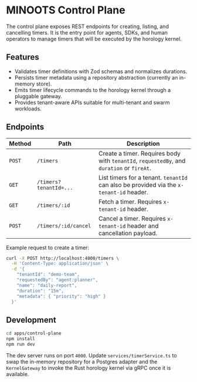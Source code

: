 # MINOOTS Control Plane

The control plane exposes REST endpoints for creating, listing, and cancelling timers. It is the entry point for agents,
SDKs, and human operators to manage timers that will be executed by the horology kernel.

## Features
- Validates timer definitions with Zod schemas and normalizes durations.
- Persists timer metadata using a repository abstraction (currently an in-memory store).
- Emits timer lifecycle commands to the horology kernel through a pluggable gateway.
- Provides tenant-aware APIs suitable for multi-tenant and swarm workloads.

## Endpoints
| Method | Path | Description |
| --- | --- | --- |
| `POST` | `/timers` | Create a timer. Requires body with `tenantId`, `requestedBy`, and `duration` or `fireAt`. |
| `GET` | `/timers?tenantId=...` | List timers for a tenant. `tenantId` can also be provided via the `x-tenant-id` header. |
| `GET` | `/timers/:id` | Fetch a timer. Requires `x-tenant-id` header. |
| `POST` | `/timers/:id/cancel` | Cancel a timer. Requires `x-tenant-id` header and cancellation payload. |

Example request to create a timer:
```bash
curl -X POST http://localhost:4000/timers \
  -H 'Content-Type: application/json' \
  -d '{
    "tenantId": "demo-team",
    "requestedBy": "agent:planner",
    "name": "daily-report",
    "duration": "15m",
    "metadata": { "priority": "high" }
  }'
```

## Development
```bash
cd apps/control-plane
npm install
npm run dev
```

The dev server runs on port `4000`. Update `services/timerService.ts` to swap the in-memory repository for a Postgres adapter
and the `KernelGateway` to invoke the Rust horology kernel via gRPC once it is available.
